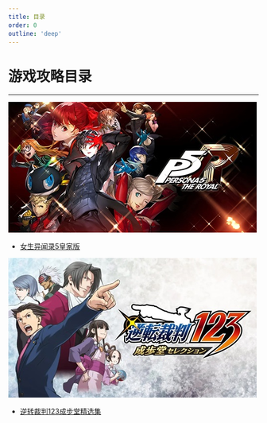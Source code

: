 ```yaml
---
title: 目录
order: 0
outline: 'deep'
---
```


# 游戏攻略目录

---

[![img](./imgs/p5r.jpg)](/games/P5R/index)
- [女生异闻录5皇家版](/games/P5R/index)

[![img](./imgs/123.jpg)](/games/PhoenixWright123/index)
- [逆转裁判123成步堂精选集](/games/PhoenixWright123/index)